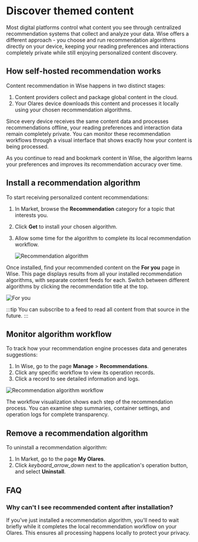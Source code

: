 # Discover themed content
Most digital platforms control what content you see through centralized recommendation systems that collect and analyze your data. Wise offers a different approach - you choose and run recommendation algorithms directly on your device, keeping your reading preferences and interactions completely private while still enjoying personalized content discovery.
## How self-hosted recommendation works
Content recommendation in Wise happens in two distinct stages:

1. Content providers collect and package global content in the cloud.
2. Your Olares device downloads this content and processes it locally using your chosen recommendation algorithms.

Since every device receives the same content data and processes recommendations offline, your reading preferences and interaction data remain completely private. You can monitor these recommendation workflows through a visual interface that shows exactly how your content is being processed.

As you continue to read and bookmark content in Wise, the algorithm learns your preferences and improves its recommendation accuracy over time.

## Install a recommendation algorithm
To start receiving personalized content recommendations:

1. In Market, browse the **Recommendation** category for a topic that interests you.
2. Click **Get** to install your chosen algorithm.
3. Allow some time for the algorithm to complete its local recommendation workflow.

   ![Recommendation algorithm](/images/manual/tasks/install-recommendation.png)

Once installed, find your recommended content on the **For you** page in Wise. This page displays results from all your installed recommendation algorithms, with separate content feeds for each. Switch between different algorithms by clicking the recommendation title at the top.

![For you](/images/manual/tasks/for-you.png)

:::tip
You can subscribe to a feed to read all content from that source in the future.
:::

## Monitor algorithm workflow
To track how your recommendation engine processes data and generates suggestions:

1. In Wise, go to the page **Manage** > **Recommendations**.
2. Click any specific workflow to view its operation records.
3. Click a record to see detailed information and logs.

![Recommendation algorithm workflow](/images/manual/tasks/recommendation-algorithm-workflow.png)

The workflow visualization shows each step of the recommendation process. You can examine step summaries, container settings, and operation logs for complete transparency.

## Remove a recommendation algorithm
To uninstall a recommendation algorithm:

1. In Market, go to the page **My Olares**.
2. Click <i class="material-symbols-outlined">keyboard_arrow_down</i> next to the application's operation button, and select **Uninstall**.

## FAQ

### Why can't I see recommended content after installation?
If you've just installed a recommendation algorithm, you'll need to wait briefly while it completes the local recommendation workflow on your Olares. This ensures all processing happens locally to protect your privacy.